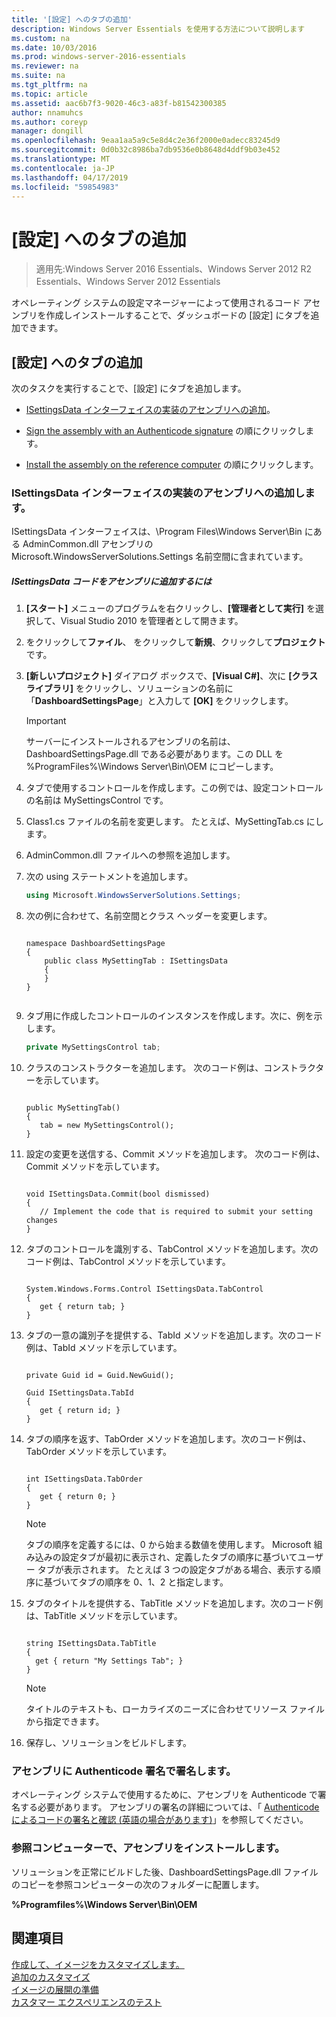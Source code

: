 ```yaml
---
title: '[設定] へのタブの追加'
description: Windows Server Essentials を使用する方法について説明します
ms.custom: na
ms.date: 10/03/2016
ms.prod: windows-server-2016-essentials
ms.reviewer: na
ms.suite: na
ms.tgt_pltfrm: na
ms.topic: article
ms.assetid: aac6b7f3-9020-46c3-a83f-b81542300385
author: nnamuhcs
ms.author: coreyp
manager: dongill
ms.openlocfilehash: 9eaa1aa5a9c5e8d4c2e36f2000e0adecc83245d9
ms.sourcegitcommit: 0d0b32c8986ba7db9536e0b8648d4ddf9b03e452
ms.translationtype: MT
ms.contentlocale: ja-JP
ms.lasthandoff: 04/17/2019
ms.locfileid: "59854983"
---
```

# <a name="add-a-tab-to-settings"></a>[設定] へのタブの追加

>適用先:Windows Server 2016 Essentials、Windows Server 2012 R2 Essentials、Windows Server 2012 Essentials

オペレーティング システムの設定マネージャーによって使用されるコード アセンブリを作成しインストールすることで、ダッシュボードの [設定] にタブを追加できます。  
  
## <a name="add-a-tab-to-settings"></a>[設定] へのタブの追加  
 次のタスクを実行することで、[設定] にタブを追加します。  
  
-   [ISettingsData インターフェイスの実装のアセンブリへの追加](Add-a-Tab-to-Settings.md#BKMK_ISettingsData)。  
  
-   [Sign the assembly with an Authenticode signature](Add-a-Tab-to-Settings.md#BKMK_SignAssembly) の順にクリックします。  
  
-   [Install the assembly on the reference computer](Add-a-Tab-to-Settings.md#BKMK_InstallAssembly) の順にクリックします。  
  
###  <a name="BKMK_ISettingsData"></a> ISettingsData インターフェイスの実装のアセンブリへの追加します。  
 ISettingsData インターフェイスは、\Program Files\Windows Server\Bin にある AdminCommon.dll アセンブリの Microsoft.WindowsServerSolutions.Settings 名前空間に含まれています。  
  
##### <a name="to-add-the-isettingsdata-code-to-the-assembly"></a>ISettingsData コードをアセンブリに追加するには  
  
1.  **[スタート]** メニューのプログラムを右クリックし、**[管理者として実行]** を選択して、Visual Studio 2010 を管理者として開きます。  
  
2.  をクリックして**ファイル**、 をクリックして**新規**、クリックして**プロジェクト**です。  
  
3.  **[新しいプロジェクト]** ダイアログ ボックスで、**[Visual C#]**、次に **[クラス ライブラリ]** をクリックし、ソリューションの名前に「**DashboardSettingsPage**」と入力して **[OK]** をクリックします。  
  
    > [!IMPORTANT]
    >  サーバーにインストールされるアセンブリの名前は、DashboardSettingsPage.dll である必要があります。この DLL を %ProgramFiles%\Windows Server\Bin\OEM にコピーします。  
  
4.  タブで使用するコントロールを作成します。この例では、設定コントロールの名前は MySettingsControl です。  
  
5.  Class1.cs ファイルの名前を変更します。 たとえば、MySettingTab.cs にします。  
  
6.  AdminCommon.dll ファイルへの参照を追加します。  
  
7.  次の using ステートメントを追加します。  
  
    ```c#  
    using Microsoft.WindowsServerSolutions.Settings;  
    ```  
  
8.  次の例に合わせて、名前空間とクラス ヘッダーを変更します。  
  
    ```  
  
    namespace DashboardSettingsPage  
    {  
        public class MySettingTab : ISettingsData  
        {  
        }  
    }  
  
    ```  
  
9. タブ用に作成したコントロールのインスタンスを作成します。次に、例を示します。  
  
    ```c#  
    private MySettingsControl tab;  
    ```  
  
10. クラスのコンストラクターを追加します。 次のコード例は、コンストラクターを示しています。  
  
    ```  
  
    public MySettingTab()  
    {  
       tab = new MySettingsControl();  
    }  
    ```  
  
11. 設定の変更を送信する、Commit メソッドを追加します。 次のコード例は、Commit メソッドを示しています。  
  
    ```  
  
    void ISettingsData.Commit(bool dismissed)  
    {  
       // Implement the code that is required to submit your setting changes  
    }  
    ```  
  
12. タブのコントロールを識別する、TabControl メソッドを追加します。次のコード例は、TabControl メソッドを示しています。  
  
    ```  
  
    System.Windows.Forms.Control ISettingsData.TabControl  
    {  
       get { return tab; }  
    }  
    ```  
  
13. タブの一意の識別子を提供する、TabId メソッドを追加します。次のコード例は、TabId メソッドを示しています。  
  
    ```  
  
    private Guid id = Guid.NewGuid();  
  
    Guid ISettingsData.TabId  
    {  
       get { return id; }  
    }  
    ```  
  
14. タブの順序を返す、TabOrder メソッドを追加します。次のコード例は、TabOrder メソッドを示しています。  
  
    ```  
  
    int ISettingsData.TabOrder  
    {  
       get { return 0; }  
    }  
    ```  
  
    > [!NOTE]
    >  タブの順序を定義するには、0 から始まる数値を使用します。 Microsoft 組み込みの設定タブが最初に表示され、定義したタブの順序に基づいてユーザー タブが表示されます。 たとえば 3 つの設定タブがある場合、表示する順序に基づいてタブの順序を 0、1、2 と指定します。  
  
15. タブのタイトルを提供する、TabTitle メソッドを追加します。次のコード例は、TabTitle メソッドを示しています。  
  
    ```  
  
    string ISettingsData.TabTitle  
    {  
      get { return "My Settings Tab"; }  
    }  
    ```  
  
    > [!NOTE]
    >  タイトルのテキストも、ローカライズのニーズに合わせてリソース ファイルから指定できます。  
  
16. 保存し、ソリューションをビルドします。  
  
###  <a name="BKMK_SignAssembly"></a> アセンブリに Authenticode 署名で署名します。  
 オペレーティング システムで使用するために、アセンブリを Authenticode で署名する必要があります。 アセンブリの署名の詳細については、「 [Authenticode によるコードの署名と確認 (英語の場合があります)](https://msdn.microsoft.com/library/ms537364\(VS.85\).aspx#SignCode)」を参照してください。  
  
###  <a name="BKMK_InstallAssembly"></a> 参照コンピューターで、アセンブリをインストールします。  
 ソリューションを正常にビルドした後、DashboardSettingsPage.dll ファイルのコピーを参照コンピューターの次のフォルダーに配置します。  
  
 **%Programfiles%\Windows Server\Bin\OEM**  
  
## <a name="see-also"></a>関連項目  
 [作成して、イメージをカスタマイズします。](Creating-and-Customizing-the-Image.md)   
 [追加のカスタマイズ](Additional-Customizations.md)   
 [イメージの展開の準備](Preparing-the-Image-for-Deployment.md)   
 [カスタマー エクスペリエンスのテスト](Testing-the-Customer-Experience.md)